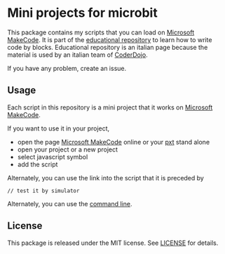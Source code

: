 # Mini projects for microbit

This package contains my scripts that you can load on [Microsoft MakeCode](https://pxt.microbit.org/).
It is part of the [educational repository](http://www.coderdojofosso.it/download/) to learn how to write code by blocks.
Educational repository is an italian page because the material is used by an italian team of [CoderDojo](https://coderdojo.com/).

If you have any problem, create an issue.

## Usage

Each script in this repository is a mini project that it works on [Microsoft MakeCode](https://pxt.microbit.org/).

If you want to use it in your project, 
- open the page [Microsoft MakeCode](https://pxt.microbit.org/) online or your [pxt](https://github.com/Microsoft/pxt-microbit) stand alone
- open your project or a new project
- select javascript symbol
- add the script

Alternately, you can use the link into the script that it is preceded by

    // test it by simulator

Alternately, you can use the [command line](https://github.com/bbcmicrobit/micropython).

## License

This package is released under the MIT license.  See [LICENSE](LICENSE) for details.
